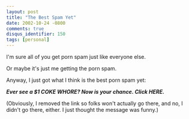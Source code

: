 ```yaml
---
layout: post
title: "The Best Spam Yet"
date: 2002-10-24 -0800
comments: true
disqus_identifier: 150
tags: [personal]
---
```

I'm sure all of you get porn spam just like everyone else.

 Or maybe it's just me getting the porn spam.

 Anyway, I just got what I think is the best porn spam yet:

 ***Ever see a \$1 COKE WHORE? Now is your chance. Click HERE.***

 (Obviously, I removed the link so folks won't actually go there, and
no, I didn't go there, either. I just thought the message was funny.)
